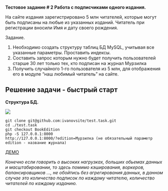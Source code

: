 
**Тестовое задание # 2 Работа с подписчиками одного издания.**

На сайте издания зарегистрировано 5 млн читателей, которые могут быть подписаны на любые из указанных изданий.
Читатель при регистрации вносили Имя и дату своего рождения.

Задание.
1. Необходимо создать структуру таблиц БД MySQL, учитывая все указанные параметры. Проставить индексы.
2. Составить запрос которым нужно будет получить   пользователей старше 30 лет только тех, кто подписан на журнал Мурзилка
3. Получить случайного 1-го пользователя из 5 млн, для отображения его в модуле “наш любимый читатель” на сайте.

## Решение задачи - быстрый старт

**Структура БД.**

![](https://lh5.googleusercontent.com/8mobwi3suqCbRU2eGPMwIMSH4Z4wxGWbnEN48TPyb7jAqvQ78WLtkkkQP0LV3hxFM6qUr8zcnHbdczo=w1223-h938)

```
git clone git@github.com:ivanovsite/test.task.git
cd ./test.task
git checkout BookEdition
php -S 127.0.0.1:8000
http://127.0.0.1:8000/?edition=Мурзилка (не обязательный параметр edition - название журнала)
```
[ДЕМО](http://ivanov.site/demo/be/)

_Конечно если говорить о высоких нагрузках, больших обьемах данных и масштабировании, то здесь помимо кэширования, воркеров, балансировщиков ..., не обойтись без агрегирования данных, в данном случае это количество подписок по каждому читателю, количество читателей по каждому изданию._
